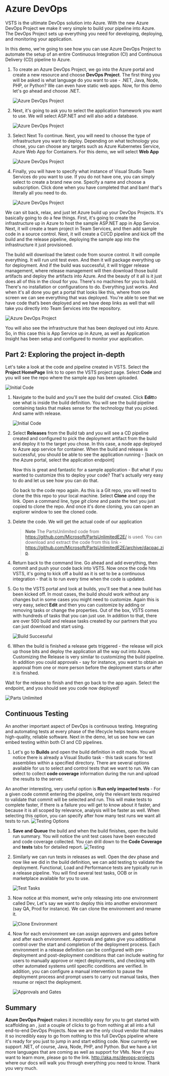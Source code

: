 # Azure DevOps

VSTS is the ultimate DevOps solution into Azure.  With the new Azure DevOps Project we make it very simple to build your pipeline into Azure. The DevOps Project sets up everything you need for developing, deploying, and monitoring your application.

 In this demo, we're going to see how you can use Azure DevOps Project to automate the setup of an entire Continuous Integration (CI) and Continuous Delivery (CD) pipeline to Azure. 

1. To create an Azure DevOps Project, we go into the Azure portal and create a new resource and choose **DevOps Project**. The first thing you will be asked is what language do you want to use - .NET, Java, Node, PHP, or Python? We can even have static web apps.  Now, for this demo let's go ahead and choose .NET. 

    ![Azure DevOps Project](images/azuredevopsproject.png)

1. Next, it's going to ask you to select the application framework you  want to use. We will select ASP.NET and will also add a database. 

    ![Azure DevOps Project](images/azuredevopsproject2.png)

1. Select Next To continue. Next, you will need to choose the type of infrastructure you want to deploy.  Depending on what technology you chose, you can choose any targets such as Azure Kubernetes Service, Azure Web App for Containers. For this demo, we will select  **Web App**

     ![Azure DevOps Project](images/azuredevopsproject3.png)

1. Finally, you will have to specify what instance of Visual Studio Team Services do you want to use. If you do not have one, you can simply select to create a brand new one. Specify a name and choose a subscription. Click done when you have completed that and bam! that's literally all you need to do.  

     ![Azure DevOps Project](images/azuredevopsproject4.png)

We can sit back, relax, and just let Azure build up your DevOps Projects. It's basically going to do a few things.  First, it's going to create the infrastructure up in Azure to host the sample ASP.NET app in App Service. Next, it will create a team project in Team Services, and then add sample code in a source control.  Next, it will create a CI/CD pipeline and kick off the build and the release pipeline, deploying the sample app into the infrastructure it just provisioned.

The build will download the latest code from source control. It will compile everything. It will run unit test even.  And then it will package everything up for deployment.  And if the build was successful, it will trigger release management, where release management will then download those build artifacts and deploy the artifacts into Azure. And the beauty of it all is it just does all of this in the cloud for you. There's no machines for you to build. There's no installation or configurations to do.  Everything just works. And when it's all done you get a portal that looks like this, where from one screen we can see everything that was deployed. You're able to see that we have code that’s been deployed and we have deep links as well that will take you directly into Team Services into the repository. 

   ![Azure DevOps Project](images/azuredevopsproject5.png)

You will also see the infrastructure that has been deployed out into Azure.  So, in this case this is App Service up in Azure, as well as Application Insight has been setup and configured to monitor your application.

## Part 2: Exploring the project in-depth

 Let's take a look at the code and pipeline created in VSTS. Select the **Project HomePage** link to to open the VSTS project page. Select **Code** and you will see the repo where the sample app has been uploaded. 

 ![Initial Code](images/initialsampleapp.png)
 
 1. Navigate to the build and you'll see the build def created. Click **Edit**to see what is inside the build definition. You will see the build pipeline containing tasks that makes sense for the technology that you picked. And same with release. 

    ![Initial Code](images/builddef.png)
 
1. Select **Releases** from the Build tab and you will see a CD pipeline created and configured to pick the deployment artifact from the build and deploy it to the target you chose. In this case, a node app deployed to Azure app service for container. When the build and release is successful, you should be able to see the application running - [back on the Azure portal, select the application endpoint]

    Now this is great and fantastic for a sample application - But what if you wanted to customize this to deploy your code? That's actually very easy to do and let us see how you can do that.

    Go back to the code repo again. As this is a Git repo, you will need to clone the this repo to your local machine. Select **Clone** and copy the link.  Open a command line, type *git clone* and paste the text you just copied to clone the repo. And once it's done cloning, you can open an explorer window to see the cloned code. 

1. Delete the code. We will get the actual code of our application

    >**Note** The PartsUnlimited code from https://github.com/Microsoft/PartsUnlimitedE2E/ is used. You can download and extract the code from this link - https://github.com/Microsoft/PartsUnlimitedE2E/archive/dacpac.zip. 

1. Return back to the command line.  Go ahead and add everything, then commit and push your code back into VSTS. Now once the code hits VSTS, it's going to kick off a build as it is set to be a continuous integration - that is to run every time when the code is updated. 

1. Go to the VSTS portal and look at builds, you'll see that a new build has been kicked off. In most cases, the build should work without any changes but in some cases you might need to customize. Again this is very easy, select **Edit** and then you can customize by adding or removing tasks or change the properties.  Out of the box, VSTS comes with hundreds of tasks that you can just use. In addition to that, there are over 500 build and release tasks created by our partners that you can just download and start using. 

   ![Build Successful](images/buildsuccess.png)
  
1. When the build is finished a release gets triggered - the release will pick up those bits and deploy the application all the way out into Azure.  Customizing the Release is very similar to customizing the build pipeline. In addition you could approvals - say for instance, you want to obtain an approval from one or more person before the deployment starts or after it is finished.

Wait for the release to finish and then go back to the app again. Select the endpoint, and you should see you code now deployed!

  ![Parts Unlimited](images/partsunlimited.png)

## Continuous Testing

An another important aspect of DevOps is continuous testing. Integrating and automating tests at every phase  of the lifecycle helps teams ensure high-quality, reliable software. Next in the demo, let us see how we can embed testing within both CI and CD pipelines. 

1. Let's go to **Builds** and open the build definition in edit mode. You will notice there is already a Visual Studio task - this task scans for test assemblies within a specified directory. There are several options available for us to select and control tests that we want to run. We can select to collect **code coverage** information during the run and upload the results to the server. 

An another interesting, very useful option is **Run only impacted tests** - For a given code commit entering the pipeline, only the relevant tests required to validate that commit will be selected and run. This will make tests to complete faster, if there is a failure you will get to know about it faster, and because it is all scoped by relevance, analysis will be faster as well. When selecting this option, you can specify after how many test runs we want all tests to run. 
    ![Testing Options](images/testingoptions.png)

1. **Save and Queue** the build and when the build finishes, open the build run summary. You will notice the unit test cases have been executed and code coverage collected. You can drill down to the **Code Coverage** and **tests** tabs for  detailed report.
    ![Testing](images/testsandcodecoverage.png)

1. Similarly we can run tests in releases as well.  Open the dev phase and now like we did in the build definition, we can add testing to validate the deployment. Functional, Load and Performance tests are typically run in a release pipeline. You will find several test tasks, OOB or in marketplace available for you to use.

    ![Test Tasks](images/testtasks.png)

1. Now notice at this moment, we’re only releasing into one  environment called Dev, Let's say we want to deploy this into another environment (say QA, Prod for instance).  We can clone the environment and rename it. 

    ![Clone Environment](images/cloneenvironment.png)

1. Now for each environment we can assign approvers and gates before and after each environment. Approvals and gates give you additional control over the start and completion of the deployment process. Each environment in a release definition can be configured with pre-deployment and post-deployment conditions that can include waiting for users to manually approve or reject deployments, and checking with other automated systems until specific conditions are verified. In addition, you can configure a manual intervention to pause the deployment process and prompt users to carry out manual tasks, then resume or reject the deployment.

    ![Approvals and Gates](images/approvalsandgates.png)



## Summary

**Azure DevOps Project** makes it incredibly easy for you to get started with scaffolding an ,  just a couple of clicks to go from nothing at all into a full end-to-end DevOps Projects. Now we are the only cloud vendor that makes it so incredibly easy to go from nothing to this full DevOps pipeline where it's ready for you just to jump in and start editing code. Now currently we support .NET, of course, Java, Node, PHP, and Python. But we have a lot more languages that are coming as well as support for VMs. Now if you want to learn more, please go to the link. http://aka.ms/devops-projects  where our docs will walk you through everything you need to know. Thank you very much.  
